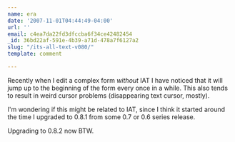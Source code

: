 ```yaml
---
name: era
date: '2007-11-01T04:44:49-04:00'
url: ''
email: c4ea7da22fd3dfccba6f34ce42482454
_id: 36bd22af-591e-4b39-a71d-478a7f6127a2
slug: "/its-all-text-v080/"
template: comment

---
```


Recently when I edit a complex form *without* IAT I have noticed that it will jump up to the beginning of the form every once in a while.  This also tends to result in weird cursor problems (disappearing text cursor, mostly).

I'm wondering if this might be related to IAT, since I think it started around the time I upgraded to 0.8.1 from some 0.7 or 0.6 series release.

Upgrading to 0.8.2 now BTW.
